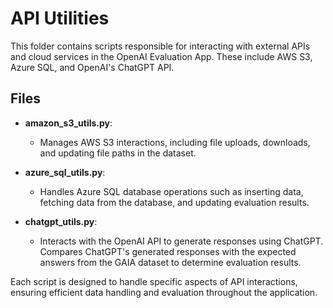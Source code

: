 # API Utilities

This folder contains scripts responsible for interacting with external APIs and cloud services in the OpenAI Evaluation App. These include AWS S3, Azure SQL, and OpenAI's ChatGPT API.

## Files

- **amazon_s3_utils.py**: 
  - Manages AWS S3 interactions, including file uploads, downloads, and updating file paths in the dataset.
  
- **azure_sql_utils.py**: 
  - Handles Azure SQL database operations such as inserting data, fetching data from the database, and updating evaluation results.
  
- **chatgpt_utils.py**: 
  - Interacts with the OpenAI API to generate responses using ChatGPT. Compares ChatGPT's generated responses with the expected answers from the GAIA dataset to determine evaluation results.

Each script is designed to handle specific aspects of API interactions, ensuring efficient data handling and evaluation throughout the application.
